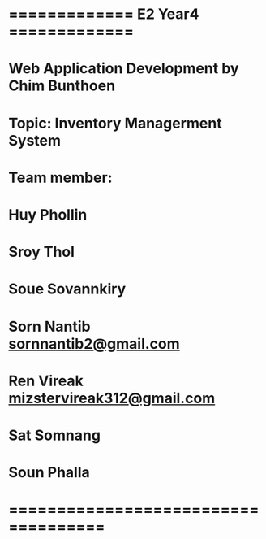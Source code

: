 # ============= E2 Year4 =============
# Web Application Development by Chim Bunthoen
# Topic: Inventory Managerment System

# Team member:
#   Huy Phollin
#   Sroy Thol 
#   Soue Sovannkiry
#   Sorn Nantib sornnantib2@gmail.com
#   Ren Vireak mizstervireak312@gmail.com
#   Sat Somnang
#   Soun Phalla
# ====================================
